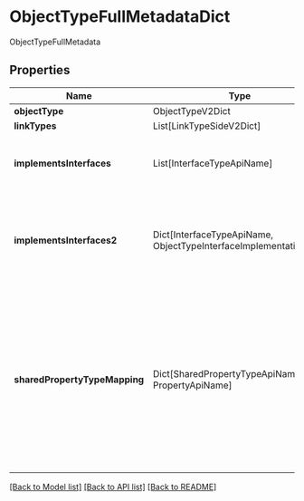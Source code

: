 # ObjectTypeFullMetadataDict

ObjectTypeFullMetadata

## Properties
| Name | Type | Required | Description |
| ------------ | ------------- | ------------- | ------------- |
**objectType** | ObjectTypeV2Dict | Yes |  |
**linkTypes** | List[LinkTypeSideV2Dict] | Yes |  |
**implementsInterfaces** | List[InterfaceTypeApiName] | Yes | A list of interfaces that this object type implements. |
**implementsInterfaces2** | Dict[InterfaceTypeApiName, ObjectTypeInterfaceImplementationDict] | Yes | A list of interfaces that this object type implements and how it implements them. |
**sharedPropertyTypeMapping** | Dict[SharedPropertyTypeApiName, PropertyApiName] | Yes | A map from shared property type API name to backing local property API name for the shared property types  present on this object type.  |


[[Back to Model list]](../../README.md#models-v1-link) [[Back to API list]](../../README.md#documentation-for-api-endpoints) [[Back to README]](../../README.md)
